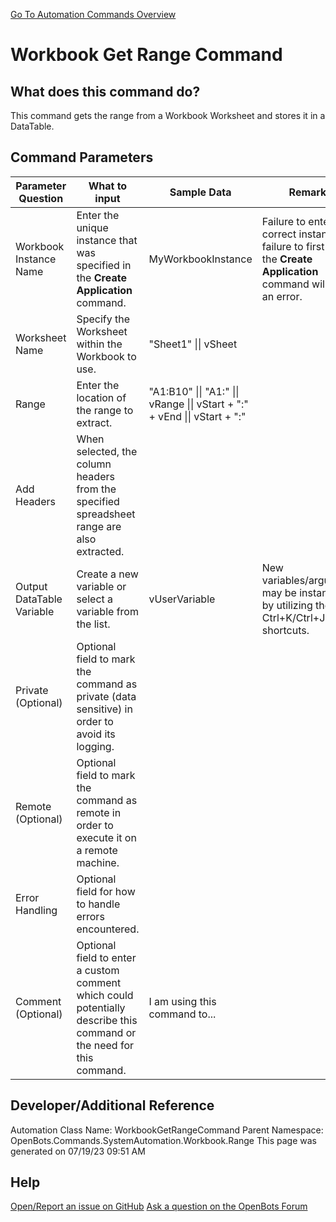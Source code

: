 <!--TITLE: Workbook Get Range Command -->
<!-- SUBTITLE: a command in the System Automation Commands\Workbook\Range group. -->
[Go To Automation Commands Overview](/automation-commands)


# Workbook Get Range Command


## What does this command do?
This command gets the range from a Workbook Worksheet and stores it in a DataTable.


## Command Parameters
| Parameter Question   	| What to input  	|  Sample Data 	| Remarks  	|
| ---                    | ---               | ---           | ---       |
|Workbook Instance Name|Enter the unique instance that was specified in the **Create Application** command.|MyWorkbookInstance|Failure to enter the correct instance or failure to first call the **Create Application** command will cause an error.|
|Worksheet Name|Specify the Worksheet within the Workbook to use.|"Sheet1" \|\| vSheet||
|Range|Enter the location of the range to extract.|"A1:B10" \|\| "A1:" \|\| vRange \|\| vStart + ":" + vEnd \|\| vStart + ":"||
|Add Headers|When selected, the column headers from the specified spreadsheet range are also extracted.|||
|Output DataTable Variable|Create a new variable or select a variable from the list.|vUserVariable|New variables/arguments may be instantiated by utilizing the Ctrl+K/Ctrl+J shortcuts.|
|Private (Optional)|Optional field to mark the command as private (data sensitive) in order to avoid its logging.|||
|Remote (Optional)|Optional field to mark the command as remote in order to execute it on a remote machine.|||
|Error Handling|Optional field for how to handle errors encountered.|||
|Comment (Optional)|Optional field to enter a custom comment which could potentially describe this command or the need for this command.|I am using this command to...||


## Developer/Additional Reference
Automation Class Name: WorkbookGetRangeCommand
Parent Namespace: OpenBots.Commands.SystemAutomation.Workbook.Range
This page was generated on 07/19/23 09:51 AM


## Help
[Open/Report an issue on GitHub](https://github.com/OpenBotsAI/OpenBots.Studio/issues/new)
[Ask a question on the OpenBots Forum](https://openbots.ai/forums/)
